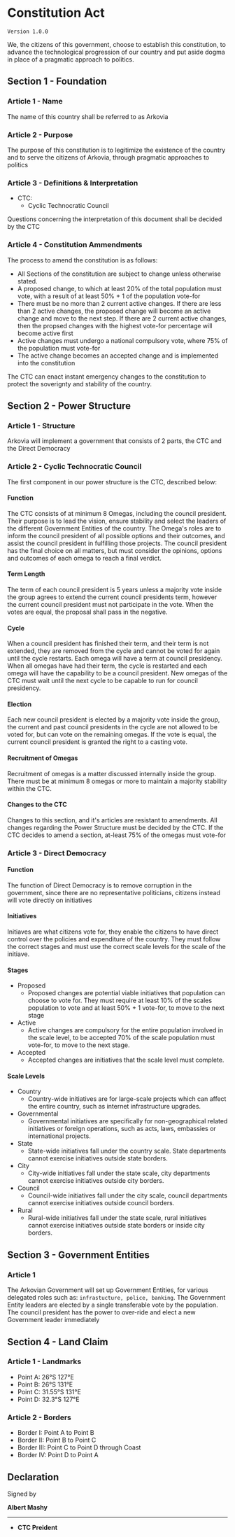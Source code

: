 # Constitution Act
`Version 1.0.0`

We, the citizens of this government, choose to establish this constitution, to advance the technological progression of our country and put aside dogma in place of a pragmatic approach to politics.


## Section 1 - Foundation
### Article 1 - Name
The name of this country shall be referred to as Arkovia

### Article 2 - Purpose
The purpose of this constitution is to legitimize the existence of the country and to serve the citizens of Arkovia, through pragmatic approaches to politics

### Article 3 - Definitions & Interpretation
- CTC:
  - Cyclic Technocratic Council

Questions concerning the interpretation of this document shall be decided by the CTC

### Article 4 - Constitution Ammendments
The process to amend the constitution is as follows:
- All Sections of the constitution are subject to change unless otherwise stated.
- A proposed change, to which at least 20% of the total population must vote, with a result of at least 50% + 1 of the population vote-for
- There must be no more than 2 current active changes. If there are less than 2 active changes, the proposed change will become an active change and move to the next step. If there are 2 current active changes, then the propsed changes with the highest vote-for percentage will become active first
- Active changes must undergo a national compulsory vote, where 75% of the population must vote-for
- The active change becomes an accepted change and is implemented into the constitution

The CTC can enact instant emergency changes to the constitution to protect the soverignty and stability of the country.

## Section 2 - Power Structure
### Article 1 - Structure
Arkovia will implement a government that consists of 2 parts, the CTC and the Direct Democracy

### Article 2 - Cyclic Technocratic Council
The first component in our power structure is the CTC, described below:

#### Function
The CTC consists of at minimum 8 Omegas, including the council president. Their purpose is to lead the vision, ensure stability and select the leaders of the different Government Entities of the country. The Omega's roles are to inform the council president of all possible options and their outcomes, and assist the council president in fulfilling those projects. The council president has the final choice on all matters, but must consider the opinions, options and outcomes of each omega to reach a final verdict.

#### Term Length
The term of each council president is 5 years unless a majority vote inside the group agrees to extend the current council presidents term, however the current council president must not participate in the vote. When the votes are equal, the proposal shall pass in the negative.

#### Cycle
When a council president has finished their term, and their term is not extended, they are removed from the cycle and cannot be voted for again until the cycle restarts. Each omega will have a term at council presidency. When all omegas have had their term, the cycle is restarted and each omega will have the capability to be a council president. New omegas of the CTC must wait until the next cycle to be capable to run for council presidency.

#### Election
Each new council president is elected by a majority vote inside the group, the current and past council presidents in the cycle are not allowed to be voted for, but can vote on the remaining omegas. If the vote is equal, the current council president is granted the right to a casting vote.

#### Recruitment of Omegas
Recruitment of omegas is a matter discussed internally inside the group. There must be at minimum 8 omegas or more to maintain a majority stability within the CTC.

#### Changes to the CTC
Changes to this section, and it's articles are resistant to amendments. All changes regarding the Power Structure must be decided by the CTC. If the CTC decides to amend a section, at-least 75% of the omegas must vote-for

### Article 3 - Direct Democracy
#### Function
The function of Direct Democracy is to remove corruption in the government, since there are no representative politicians, citizens instead will vote directly on initiatives

#### Initiatives
Initiaves are what citizens vote for, they enable the citizens to have direct control over the policies and expenditure of the country. They must follow the correct stages and must use the correct scale levels for the scale of the initiave.

#### Stages
- Proposed
  - Proposed changes are potential viable initiatives that population can choose to vote for. They must require at least 10% of the scales population to vote and at least 50% + 1 vote-for, to move to the next stage
- Active
  - Active changes are compulsory for the entire population involved in the scale level, to be accepted 70% of the scale population must vote-for, to move to the next stage.
- Accepted
  - Accepted changes are initiatives that the scale level must complete.
#### Scale Levels
- Country
  - Country-wide initiatives are for large-scale projects which can affect the entire country, such as internet infrastructure upgrades.
- Governmental
  - Governmental initiatives are specifically for non-geographical related initiatives or foreign operations, such as acts, laws, embassies or international projects. 
- State
  - State-wide initiatives fall under the country scale. State departments cannot exercise initiatives outside state borders.
- City
  - City-wide initiatives fall under the state scale, city departments cannot exercise initiatives outside city borders.
- Council
  - Council-wide initiatives fall under the city scale, council departments cannot exercise initiatives outside council borders.
- Rural
  - Rural-wide initiatives fall under the state scale, rural initiatives cannot exercise initiatives outside state borders or inside city borders.

## Section 3 - Government Entities
### Article 1
The Arkovian Government will set up Government Entities, for various delegated roles such as: `infrastucture, police, banking`. The Government Entity leaders are elected by a single transferable vote by the population. The council president has the power to over-ride and elect a new Government leader immediately

## Section 4 - Land Claim
### Article 1 - Landmarks
- Point A: 26°S 127°E
- Point B: 26°S 131°E
- Point C: 31.55°S 131°E
- Point D: 32.3°S 127°E

### Article 2 - Borders
- Border I: Point A to Point B
- Border II: Point B to Point C
- Border III: Point C to Point D through Coast
- Border IV: Point D to Point A

## Declaration
Signed by

**Albert Mashy**

---
- **CTC Preident**